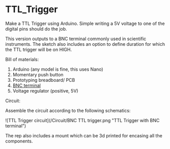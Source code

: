 # TTL_Trigger

Make a TTL Trigger using Arduino. Simple writing a 5V voltage to one of the digital pins should do the job. 

This version outputs to a BNC terminal commonly used in scientific instruments. The sketch also includes an option to define duration for which the TTL trigger will be on HIGH. 

Bill of materials:

1. Arduino (any model is fine, this uses Nano)
2. Momentary push button
3. Prototyping breadboard/ PCB
4. [BNC terminal](http://www.mouser.com/ProductDetail/Gravitech/BNC-M-TERM/?qs=sGAEpiMZZMvtrnhC60i%252bOjexXRV6VXQ2dg6z78%252bRw6I%3d)
5. Voltage regulator (positive, 5V)

Circuit:

Assemble the circuit according to the following schematics:

![TTL Trigger circuit](/Circuit/BNC TTL trigger.png "TTL Trigger with BNC terminal")

The rep also includes a mount which can be 3d printed for encasing all the components. 

